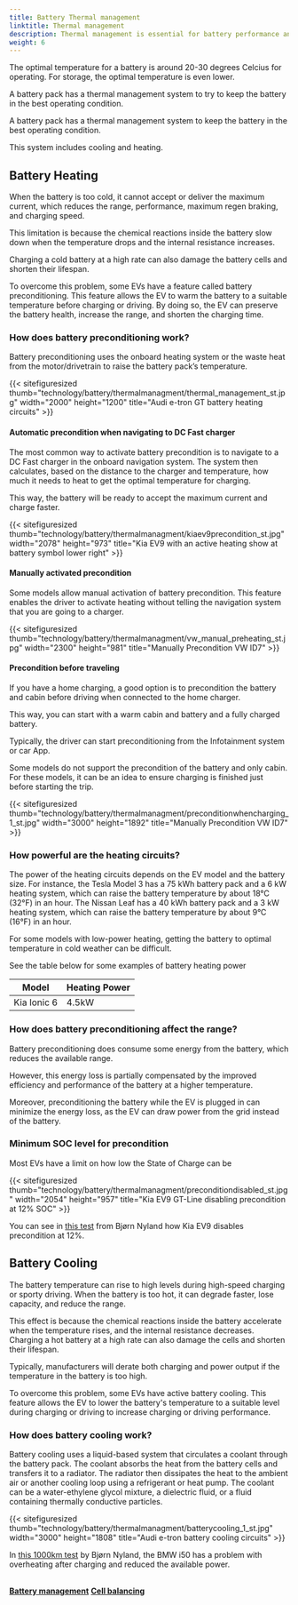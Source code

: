 ```yaml
---
title: Battery Thermal management 
linktitle: Thermal management 
description: Thermal management is essential for battery performance and health
weight: 6
---
```

<!-- markdownlint-disable MD033 -->
The optimal temperature for a battery is around 20-30 degrees Celcius for operating. For storage, the optimal temperature is even lower.

A battery pack has a thermal management system to try to keep the battery in the best operating condition.

A battery pack has a thermal management system to keep the battery in the best operating condition.

This system includes cooling and heating. 

## Battery Heating

When the battery is too cold, it cannot accept or deliver the maximum current, which reduces the range, performance, maximum regen braking, and charging speed. 

This limitation is because the chemical reactions inside the battery slow down when the temperature drops and the internal resistance increases.

Charging a cold battery at a high rate can also damage the battery cells and shorten their lifespan.

To overcome this problem, some EVs have a feature called battery preconditioning. This feature allows the EV to warm the battery to a suitable temperature before charging or driving. By doing so, the EV can preserve the battery health, increase the range, and shorten the charging time.

### How does battery preconditioning work?

Battery preconditioning uses the onboard heating system or the waste heat from the motor/drivetrain to raise the battery pack’s temperature.

{{< sitefiguresized thumb="technology/battery/thermalmanagment/thermal_management_st.jpg" width="2000" height="1200" title="Audi e-tron GT battery heating circuits" >}}


#### Automatic precondition when navigating to DC Fast charger

The most common way to activate battery precondition is to navigate to a DC Fast charger in the onboard navigation system. The system then calculates, based on the distance to the charger and temperature, how much it needs to heat to get the optimal temperature for charging. 

This way, the battery will be ready to accept the maximum current and charge faster. 

{{< sitefiguresized thumb="technology/battery/thermalmanagment/kiaev9precondition_st.jpg" width="2078" height="973" title="Kia EV9 with an active heating show at battery symbol lower right" >}} 

#### Manually activated precondition

Some models allow manual activation of battery precondition. This feature enables the driver to activate heating without telling the navigation system that you are going to a charger. 

{{< sitefiguresized thumb="technology/battery/thermalmanagment/vw_manual_preheating_st.jpg" width="2300" height="981" title="Manually Precondition VW ID7" >}} 

#### Precondition before traveling

If you have a home charging, a good option is to precondition the battery and cabin before driving when connected to the home charger. 

This way, you can start with a warm cabin and battery and a fully charged battery. 

Typically, the driver can start preconditioning from the Infotainment system or car App.

Some models do not support the precondition of the battery and only cabin. For these models, it can be an idea to ensure charging is finished just before starting the trip. 

{{< sitefiguresized thumb="technology/battery/thermalmanagment/preconditionwhencharging_1_st.jpg" width="3000" height="1892" title="Manually Precondition VW ID7" >}} 


### How powerful are the heating circuits?

The power of the heating circuits depends on the EV model and the battery size. For instance, the Tesla Model 3 has a 75 kWh battery pack and a 6 kW heating system, which can raise the battery temperature by about 18°C (32°F) in an hour. The Nissan Leaf has a 40 kWh battery pack and a 3 kW heating system, which can raise the battery temperature by about 9°C (16°F) in an hour.

For some models with low-power heating, getting the battery to optimal temperature in cold weather can be difficult. 

See the table below for some examples of battery heating power

<table class="table table-striped border">
    <thead>
        <tr>
        <th>Model
        </th>
        <th>Heating Power
        </th>
    </thead>
    <tbody>
    <tr>
        <td>Kia Ionic 6</td>
        <td>4.5kW</td>
    </tr>
</tbody>
</table>


### How does battery preconditioning affect the range?

Battery preconditioning does consume some energy from the battery, which reduces the available range.

However, this energy loss is partially compensated by the improved efficiency and performance of the battery at a higher temperature.

Moreover, preconditioning the battery while the EV is plugged in can minimize the energy loss, as the EV can draw power from the grid instead of the battery.

### Minimum SOC level for precondition

Most EVs have a limit on how low the State of Charge can be 

{{< sitefiguresized thumb="technology/battery/thermalmanagment/preconditiondisabled_st.jpg" width="2054" height="957" title="Kia EV9 GT-Line disabling precondition at 12% SOC" >}}

You can see in <a href="https://youtu.be/rKgnVzUJAfA?t=638" target="_blank">this test</a> from Bjørn Nyland how Kia EV9 disables precondition at 12%.

## Battery Cooling 

The battery temperature can rise to high levels during high-speed charging or sporty driving.
When the battery is too hot, it can degrade faster, lose capacity, and reduce the range. 

This effect is because the chemical reactions inside the battery accelerate when the temperature rises, and the internal resistance decreases. Charging a hot battery at a high rate can also damage the cells and shorten their lifespan.

Typically, manufacturers will derate both charging and power output if the temperature in the battery is too high.

To overcome this problem, some EVs have active battery cooling. This feature allows the EV to lower the battery's temperature to a suitable level during charging or driving to increase charging or driving performance. 


### How does battery cooling work?

Battery cooling uses a liquid-based system that circulates a coolant through the battery pack. The coolant absorbs the heat from the battery cells and transfers it to a radiator. The radiator then dissipates the heat to the ambient air or another cooling loop using a refrigerant or heat pump. The coolant can be a water-ethylene glycol mixture, a dielectric fluid, or a fluid containing thermally conductive particles.

{{< sitefiguresized thumb="technology/battery/thermalmanagment/batterycooling_1_st.jpg" width="3000" height="1808" title="Audi e-tron battery cooling circuits" >}} 


In <a href="https://youtu.be/Q0LaUx5I_28?t=412" target="_blank">this 1000km test</a> by Bjørn Nyland, the BMW i50 has a problem with overheating after charging and reduced the available power.

<br />

<div class="mt-3 mb-3">
    <a href="../batterymanagment/" class="text-decoration-none text-black"><strong><i class="bi-arrow-left"></i> Battery management</strong></a>
    <a href="../cellbalancing/" class="text-decoration-none text-black float-end"><strong>Cell balancing <i class="bi-arrow-right"></i></strong></a>
</div>
